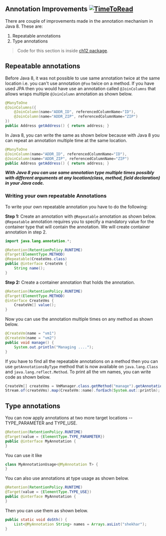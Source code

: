 Annotation Improvements [![TimeToRead](http://ttr.myapis.xyz/ttr.svg?pageUrl=https://github.com/shekhargulati/java8-the-missing-tutorial/blob/master/12-annotations.md)](http://ttr.myapis.xyz/)
-------

There are couple of improvements made in the annotation mechanism in Java 8.
These are:

1. Repeatable annotations
2. Type annotations

> Code for this section is inside [ch12 package](https://github.com/vilasvarghese/JavaFullStack/tree/master/java8/java8-examples/Project1/code/src/main/java/com/vilas/java8_tutorial/ch12).

## Repeatable annotations

Before Java 8, it was not possible to use same annotation twice at the same
location i.e.  you can't use annotation `@Foo` twice on a method. If you have
used JPA then you would have use an annotation called `@JoinColumns` that allows
wraps multiple `@JoinColumn` annotation as shown below.

```java
@ManyToOne
@JoinColumns({
    @JoinColumn(name="ADDR_ID", referencedColumnName="ID"),
    @JoinColumn(name="ADDR_ZIP", referencedColumnName="ZIP")
})
public Address getAddress() { return address; }
```

In Java 8, you can write the same as shown below because with Java 8 you can repeat an annotation multiple time at the same location.

```java
@ManyToOne
@JoinColumn(name="ADDR_ID", referencedColumnName="ID"),
@JoinColumn(name="ADDR_ZIP", referencedColumnName="ZIP")
public Address getAddress() { return address; }
```

***With Java 8 you can use same annotation type multiple times possibly with
different arguments at any location(class, method, field declaration) in your
Java code.***

### Writing your own repeatable Annotations

To write your own repeatable annotation you have to do the following:

**Step 1:** Create an annotation with `@Repeatable` annotation as shown below.
`@Repeatable` annotation requires you to specify a mandatory value for the
container type that will contain the annotation. We will create container
annotation in step 2.

```java
import java.lang.annotation.*;

@Retention(RetentionPolicy.RUNTIME)
@Target(ElementType.METHOD)
@Repeatable(CreateVms.class)
public @interface CreateVm {
    String name();
}
```

**Step 2:** Create a container annotation that holds the annotation.

```java
@Retention(RetentionPolicy.RUNTIME)
@Target(ElementType.METHOD)
@interface CreateVms {
    CreateVm[] value();
}
```

Now you can use the annotation multiple times on any method as shown below.

```java
@CreateVm(name = "vm1")
@CreateVm(name = "vm2")
public void manage() {
    System.out.println("Managing ....");
}
```

If you have to find all the repeatable annotations on a method then you can use
`getAnnotationsByType` method that is now available on `java.lang.Class` and
`java.lang.reflect.Method`. To print all the vm names, you can write code as
shown below.

```java
CreateVm[] createVms = VmManager.class.getMethod("manage").getAnnotationsByType(CreateVm.class);
Stream.of(createVms).map(CreateVm::name).forEach(System.out::println);
```

## Type annotations

You can now apply annotations at two more target locations -- TYPE_PARAMETER and
TYPE_USE.

```java
@Retention(RetentionPolicy.RUNTIME)
@Target(value = {ElementType.TYPE_PARAMETER})
public @interface MyAnnotation {
}
```

You can use it like

```java
class MyAnnotationUsage<@MyAnnotation T> {
}
```

You can also use annotations at type usage as shown below.

```java
@Retention(RetentionPolicy.RUNTIME)
@Target(value = {ElementType.TYPE_USE})
public @interface MyAnnotation {
}
```

Then you can use them as shown below.

```java
public static void doSth() {
    List<@MyAnnotation String> names = Arrays.asList("shekhar");
}
```

